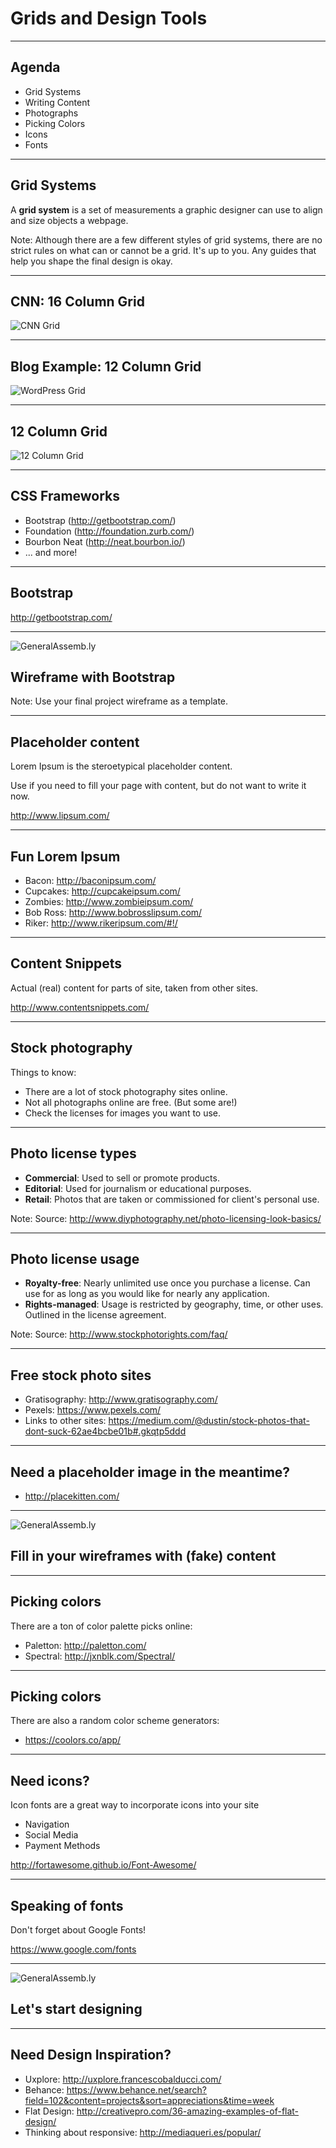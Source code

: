 # Grids and Design Tools

---

## Agenda

* Grid Systems
* Writing Content
* Photographs
* Picking Colors
* Icons
* Fonts

---

## Grid Systems

A __grid system__ is a set of measurements a graphic designer can use to align and size objects a webpage.

Note:
Although there are a few different styles of grid systems, there are no strict rules on what can or cannot be a grid. It's up to you. Any guides that help you shape the final design is okay.

---

## CNN: 16 Column Grid

![CNN Grid](images/cnn.png)

---

## Blog Example: 12 Column Grid

![WordPress Grid](images/brandford.jpg)

---

## 12 Column Grid

![12 Column Grid](images/12-column-grid.png)

---

## CSS Frameworks

* Bootstrap (http://getbootstrap.com/)
* Foundation (http://foundation.zurb.com/)
* Bourbon Neat (http://neat.bourbon.io/)
* ... and more!

---

## Bootstrap

http://getbootstrap.com/

---

![GeneralAssemb.ly](../../img/icons/exercise_icon_md.png)

## Wireframe with Bootstrap

Note:
Use your final project wireframe as a template.

---

## Placeholder content

Lorem Ipsum is the steroetypical placeholder content.  

Use if you need to fill your page with content, but do not want to write it now.

http://www.lipsum.com/

---

## Fun Lorem Ipsum

* Bacon: http://baconipsum.com/
* Cupcakes: http://cupcakeipsum.com/
* Zombies: http://www.zombieipsum.com/
* Bob Ross: http://www.bobrosslipsum.com/
* Riker: http://www.rikeripsum.com/#!/

---

## Content Snippets

Actual (real) content for parts of site, taken from other sites.

http://www.contentsnippets.com/

---

## Stock photography

Things to know:

- There are a lot of stock photography sites online.
- Not all photographs online are free. (But some are!)
- Check the licenses for images you want to use.

---

## Photo license types

* __Commercial__: Used to sell or promote products.
* __Editorial__: Used for journalism or educational purposes.
* __Retail__: Photos that are taken or commissioned for client's personal use.

Note:
Source: http://www.diyphotography.net/photo-licensing-look-basics/

---

## Photo license usage

* __Royalty-free__: Nearly unlimited use once you purchase a license.  Can use for as long as you would like for nearly any application.
* __Rights-managed__: Usage is restricted by geography, time, or other uses. Outlined in the license agreement.

Note:
Source: http://www.stockphotorights.com/faq/

---

## Free stock photo sites

* Gratisography: http://www.gratisography.com/
* Pexels: https://www.pexels.com/
* Links to other sites: https://medium.com/@dustin/stock-photos-that-dont-suck-62ae4bcbe01b#.gkqtp5ddd

---

## Need a placeholder image in the meantime?

* http://placekitten.com/

---

![GeneralAssemb.ly](../../img/icons/exercise_icon_md.png)

## Fill in your wireframes with (fake) content

---

## Picking colors

There are a ton of color palette picks online:

* Paletton: http://paletton.com/
* Spectral: http://jxnblk.com/Spectral/

---

## Picking colors

There are also a random color scheme generators:

* https://coolors.co/app/



---

## Need icons?

Icon fonts are a great way to incorporate icons into your site

* Navigation
* Social Media
* Payment Methods

http://fortawesome.github.io/Font-Awesome/

---

## Speaking of fonts

Don't forget about Google Fonts!

https://www.google.com/fonts

---

![GeneralAssemb.ly](../../img/icons/exercise_icon_md.png)

## Let's start designing

---

## Need Design Inspiration?

* Uxplore: http://uxplore.francescobalducci.com/
* Behance: https://www.behance.net/search?field=102&content=projects&sort=appreciations&time=week
* Flat Design: http://creativepro.com/36-amazing-examples-of-flat-design/
* Thinking about responsive: http://mediaqueri.es/popular/
